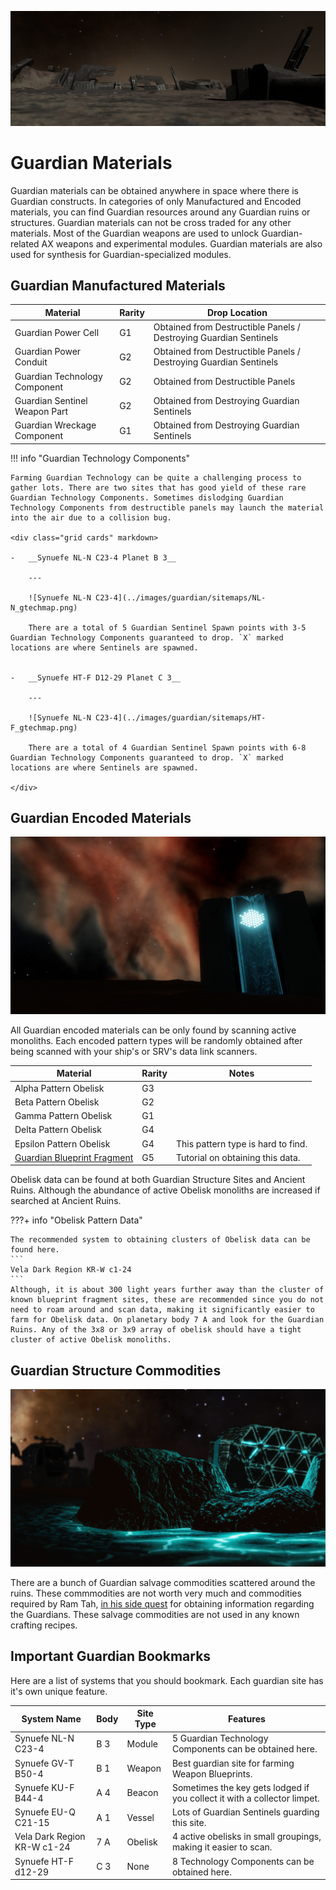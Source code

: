 ![Guardian Banner](../images/guardian/guardian_banner.png)

# Guardian Materials

Guardian materials can be obtained anywhere in space where there is Guardian constructs. In categories of only Manufactured and Encoded materials, you can find Guardian resources around any Guardian ruins or structures. Guardian materials can not be cross traded for any other materials. Most of the Guardian weapons are used to unlock Guardian-related AX weapons and experimental modules. Guardian materials are also used for synthesis for Guardian-specialized modules.

## Guardian Manufactured Materials

| Material | Rarity | Drop Location |
| -------- | ------ | ------------- |
| Guardian Power Cell | G1 | Obtained from Destructible Panels / Destroying Guardian Sentinels |
| Guardian Power Conduit | G2 | Obtained from Destructible Panels / Destroying Guardian Sentinels |
| Guardian Technology Component | G2 | Obtained from Destructible Panels |
| Guardian Sentinel Weapon Part | G2 | Obtained from Destroying Guardian Sentinels |
| Guardian Wreckage Component | G1 | Obtained from Destroying Guardian Sentinels |


!!! info "Guardian Technology Components"

    Farming Guardian Technology can be quite a challenging process to gather lots. There are two sites that has good yield of these rare Guardian Technology Components. Sometimes dislodging Guardian Technology Components from destructible panels may launch the material into the air due to a collision bug.

    <div class="grid cards" markdown>

    -   __Synuefe NL-N C23-4 Planet B 3__

        ---

        ![Synuefe NL-N C23-4](../images/guardian/sitemaps/NL-N_gtechmap.png)

        There are a total of 5 Guardian Sentinel Spawn points with 3-5 Guardian Technology Components guaranteed to drop. `X` marked locations are where Sentinels are spawned.


    -   __Synuefe HT-F D12-29 Planet C 3__

        ---

        ![Synuefe NL-N C23-4](../images/guardian/sitemaps/HT-F_gtechmap.png)

        There are a total of 4 Guardian Sentinel Spawn points with 6-8 Guardian Technology Components guaranteed to drop. `X` marked locations are where Sentinels are spawned.

    </div>

## Guardian Encoded Materials

![Guardian Obelisk Monoliths](../images/guardian/guardianobelisks.png)

All Guardian encoded materials can be only found by scanning active monoliths. Each encoded pattern types will be randomly obtained after being scanned with your ship's or SRV's data link scanners.

| Material | Rarity | Notes |
| -------- | ------ | ----- |
| Alpha Pattern Obelisk | G3 |  |
| Beta Pattern Obelisk | G2 |  |
| Gamma Pattern Obelisk | G1 |  |
| Delta Pattern Obelisk | G4 |  |
| Epsilon Pattern Obelisk | G4 | This pattern type is hard to find. |
| [Guardian Blueprint Fragment ](../collection/guardianblueprint.md) | G5 | Tutorial on obtaining this data. |

Obelisk data can be found at both Guardian Structure Sites and Ancient Ruins. Although the abundance of active Obelisk monoliths are increased if searched at Ancient Ruins.

???+ info "Obelisk Pattern Data"

    The recommended system to obtaining clusters of Obelisk data can be found here.
    ```
    Vela Dark Region KR-W c1-24
    ```
    Although, it is about 300 light years further away than the cluster of known blueprint fragment sites, these are recommended since you do not need to roam around and scan data, making it significantly easier to farm for Obelisk data. On planetary body 7 A and look for the Guardian Ruins. Any of the 3x8 or 3x9 array of obelisk should have a tight cluster of active Obelisk monoliths. 


## Guardian Structure Commodities

![Guardian Commodities](../images/guardian/guardiansalvage.png)

There are a bunch of Guardian salvage commodities scattered around the ruins. These commmodities are not worth very much and commodities required by Ram Tah, [in his side quest](https://canonn.science/codex/ram-tahs-mission/) for obtaining information regarding the Guardians. These salvage commodities are not used in any known crafting recipes.

## Important Guardian Bookmarks

Here are a list of systems that you should bookmark. Each guardian site has it's own unique feature.

| System Name | Body | Site Type | Features |
| ----------- | ---- | --------- | -------- |
| Synuefe NL-N C23-4 | B 3 | Module | 5 Guardian Technology Components can be obtained here. |
| Synuefe GV-T B50-4 | B 1 | Weapon | Best guardian site for farming Weapon Blueprints. |
| Synuefe KU-F B44-4 | A 4 | Beacon | Sometimes the key gets lodged if you collect it with a collector limpet. |
| Synuefe EU-Q C21-15 | A 1 | Vessel | Lots of Guardian Sentinels guarding this site. |
| Vela Dark Region KR-W c1-24 | 7 A | Obelisk | 4 active obelisks in small groupings, making it easier to scan. |
| Synuefe HT-F d12-29 | C 3 | None | 8 Technology Components can be obtained here. |

